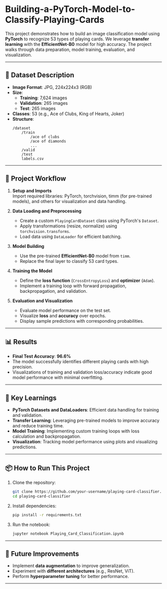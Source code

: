 # Building-a-PyTorch-Model-to-Classify-Playing-Cards

This project demonstrates how to build an image classification model using **PyTorch** to recognize 53 types of playing cards. We leverage **transfer learning** with the **EfficientNet-B0** model for high accuracy. The project walks through data preparation, model training, evaluation, and visualization.

---

## 📂 Dataset Description

- **Image Format**: JPG, 224x224x3 (RGB)
- **Size**:
  - **Training**: 7,624 images
  - **Validation**: 265 images
  - **Test**: 265 images
- **Classes**: 53 (e.g., Ace of Clubs, King of Hearts, Joker)
- **Structure**:
  ```
  /dataset
      /train
          /ace of clubs
          /ace of diamonds
          ...
      /valid
      /test
      labels.csv
  ```

---

## 🚀 Project Workflow

1. **Setup and Imports**  
   Import required libraries: PyTorch, torchvision, timm (for pre-trained models), and others for visualization and data handling.

2. **Data Loading and Preprocessing**  
   - Create a custom `PlayingCardDataset` class using PyTorch's `Dataset`.
   - Apply transformations (resize, normalize) using `torchvision.transforms`.
   - Load data using `DataLoader` for efficient batching.

3. **Model Building**  
   - Use the pre-trained **EfficientNet-B0** model from `timm`.
   - Replace the final layer to classify 53 card types.

4. **Training the Model**  
   - Define the **loss function** (`CrossEntropyLoss`) and **optimizer** (`Adam`).
   - Implement a training loop with forward propagation, backpropagation, and validation.

5. **Evaluation and Visualization**  
   - Evaluate model performance on the test set.
   - Visualize **loss** and **accuracy** over epochs.
   - Display sample predictions with corresponding probabilities.

---

## 📊 Results

- **Final Test Accuracy**: **96.6%**
- The model successfully identifies different playing cards with high precision.
- Visualizations of training and validation loss/accuracy indicate good model performance with minimal overfitting.

---

## 🔑 Key Learnings

- **PyTorch Datasets and DataLoaders**: Efficient data handling for training and validation.
- **Transfer Learning**: Leveraging pre-trained models to improve accuracy and reduce training time.
- **Model Training**: Implementing custom training loops with loss calculation and backpropagation.
- **Visualization**: Tracking model performance using plots and visualizing predictions.

---

## 📦 How to Run This Project

1. Clone the repository:
   ```bash
   git clone https://github.com/your-username/playing-card-classifier.git
   cd playing-card-classifier
   ```

2. Install dependencies:
   ```bash
   pip install -r requirements.txt
   ```

3. Run the notebook:
   ```bash
   jupyter notebook Playing_Card_Classification.ipynb
   ```

---

## 📌 Future Improvements

- Implement **data augmentation** to improve generalization.
- Experiment with **different architectures** (e.g., ResNet, ViT).
- Perform **hyperparameter tuning** for better performance.

---
